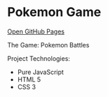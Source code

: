# Pokemon Game
[Open GitHub Pages](http://smeshchankin.github.io/pokemon)

The Game: Pokemon Battles

Project Technologies:
* Pure JavaScript
* HTML 5
* CSS 3
